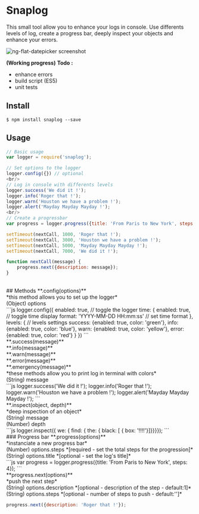 # Snaplog

This small tool allow you to enhance your logs in console. Use differents levels of log, create a progress bar, deeply inspect your objects and enhance your errors.

![ng-flat-datepicker screenshot](http://i.imgur.com/243FKuz.png)

**(Working progress)**
**Todo :**
 - enhance errors
 - build script (ES5)
 - unit tests

## Install
```shell
$ npm install snaplog --save
```

## Usage

```js
// Basic usage
var logger = require('snaplog');

// Set options to the logger
logger.config({}) // optional
<br/>
// Log in console with differents levels
logger.success('We did it !');
logger.info('Roger that !');
logger.warn('Houston we have a problem !');
logger.alert('Mayday Mayday Mayday !');
<br/>
// Create a progressbar
var progress = logger.progress({title: 'From Paris to New York', steps: 4});

setTimeout(nextCall, 1000, 'Roger that !');
setTimeout(nextCall, 3000, 'Houston we have a problem !');
setTimeout(nextCall, 5000, 'Mayday Mayday Mayday !');
setTimeout(nextCall, 7000, 'We did it !');

function nextCall(message) {
	progress.next({description: message});
}

```
<br/>
## Methods
**.config(options)**<br/>
*this method allows you to set up the logger*<br/>
(Object) options<br/>
```js
logger.config({
	enabled: true, // toggle the logger
	time: {
		enabled: true, // toggle time display
		format: 'YYYY-MM-DD HH:mm:ss' // set time format
	},
	levels: { // levels settings
		success: {enabled: true, color: 'green'},
		info: {enabled: true, color: 'blue'},
		warn: {enabled: true, color: 'yellow'},
		error: {enabled: true, color: 'red'}
	}
})
```
<br/>
**.success(message)**<br/>
**.info(message)**<br/>
**.warn(message)**<br/>
**.error(message)**<br/>
**.emergency(message)**<br/>
*these methods allow you to print log in terminal with colors*<br/>
(String) message<br/>
```js
logger.success('We did it !');
logger.info('Roger that !');
logger.warn('Houston we have a problem !');
logger.alert('Mayday Mayday Mayday !');
```
<br/>
**.inspect(object, depth)**<br/>
*deep inspection of an object*<br/>
(String) message<br/>
(Number) depth<br/>
```js
logger.inspect({ we: { find: { the: { black: [ { box: '!!!!'}]}}}});
```
<br/>
### Progress bar
**.progress(options)**<br/>
*instanciate a new progress bar*<br/>
(Number) options.steps *[required - set the total steps for the progression]*<br/>
(String) options.title *[optional - set the log's title]*<br/>
```js
var progress = logger.progress({title: 'From Paris to New York', steps: 4});
```
<br/>
**progress.next(options)**<br/>
*push the next step*<br/>
(String) options.description *[optional - description of the step - default:1]*<br/>
(String) options.steps *[optional - number of steps to push - default:'']*<br/>

```js
progress.next({description: 'Roger that !'});
```
